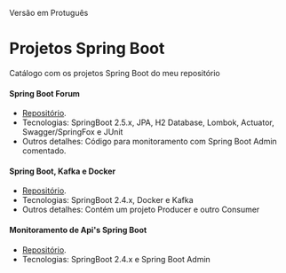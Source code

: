 Versão em Protuguês
# Projetos Spring Boot
Catálogo com os projetos Spring Boot do meu repositório

#### Spring Boot Forum
* [Repositório](https://github.com/alex-girao/forum).
* Tecnologias: SpringBoot 2.5.x, JPA, H2 Database, Lombok, Actuator, Swagger/SpringFox e JUnit
* Outros detalhes: Código para monitoramento com Spring Boot Admin comentado.

#### Spring Boot, Kafka e Docker
* [Repositório](https://github.com/alex-girao/springboot-kafka-docker).
* Tecnologias: SpringBoot 2.4.x, Docker e Kafka
* Outros detalhes: Contém um projeto Producer e outro Consumer

#### Monitoramento de Api's Spring Boot
* [Repositório](https://github.com/alex-girao/monitoramentoapispringboot).
* Tecnologias: SpringBoot 2.4.x e Spring Boot Admin
